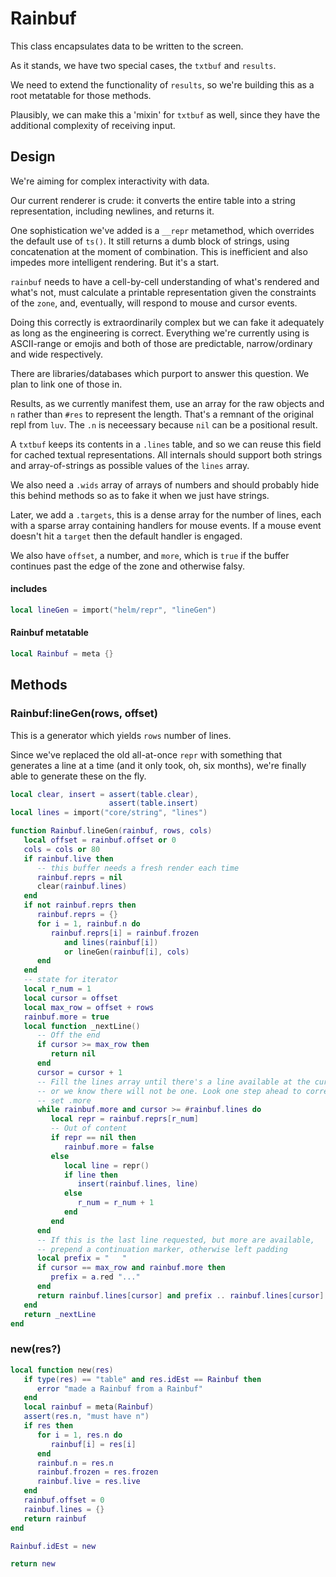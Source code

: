 # Rainbuf


This class encapsulates data to be written to the screen.


As it stands, we have two special cases, the ``txtbuf`` and ``results``.


We need to extend the functionality of ``results``, so we're building this as a
root metatable for those methods.


Plausibly, we can make this a 'mixin' for ``txtbuf`` as well, since they have
the additional complexity of receiving input.


## Design

We're aiming for complex interactivity with data.


Our current renderer is crude: it converts the entire table into a string
representation, including newlines, and returns it.


One sophistication we've added is a ``__repr`` metamethod, which overrides the
default use of ``ts()``.  It still returns a dumb block of strings, using
concatenation at the moment of combination.  This is inefficient and also
impedes more intelligent rendering.  But it's a start.


``rainbuf`` needs to have a cell-by-cell understanding of what's rendered and
what's not, must calculate a printable representation given the constraints of
the ``zone``, and, eventually, will respond to mouse and cursor events.


Doing this correctly is extraordinarily complex but we can fake it adequately
as long as the engineering is correct.  Everything we're currently using is
ASCII-range or emojis and both of those are predictable, narrow/ordinary and
wide respectively.


There are libraries/databases which purport to answer this question.  We plan
to link one of those in.


Results, as we currently manifest them, use an array for the raw objects and
``n`` rather than ``#res`` to represent the length.  That's a remnant of the
original repl from ``luv``.  The ``.n`` is neceessary because ``nil`` can be a
positional result.


A ``txtbuf`` keeps its contents in a ``.lines`` table, and so we can reuse this
field for cached textual representations.  All internals should support both
strings and array-of-strings as possible values of the ``lines`` array.


We also need a ``.wids`` array of arrays of numbers and should probably hide
this behind methods so as to fake it when we just have strings.


Later, we add a ``.targets``, this is a dense array for the number of lines,
each with a sparse array containing handlers for mouse events.  If a mouse
event doesn't hit a ``target`` then the default handler is engaged.


We also have ``offset``, a number, and ``more``, which is ``true`` if the buffer
continues past the edge of the zone and otherwise falsy.

#### includes

```lua
local lineGen = import("helm/repr", "lineGen")
```
#### Rainbuf metatable

```lua
local Rainbuf = meta {}
```
## Methods


### Rainbuf:lineGen(rows, offset)

This is a generator which yields ``rows`` number of lines.


Since we've replaced the old all-at-once ``repr`` with something that generates
a line at a time (and it only took, oh, six months), we're finally able to
generate these on the fly.

```lua
local clear, insert = assert(table.clear),
                      assert(table.insert)
local lines = import("core/string", "lines")

function Rainbuf.lineGen(rainbuf, rows, cols)
   local offset = rainbuf.offset or 0
   cols = cols or 80
   if rainbuf.live then
      -- this buffer needs a fresh render each time
      rainbuf.reprs = nil
      clear(rainbuf.lines)
   end
   if not rainbuf.reprs then
      rainbuf.reprs = {}
      for i = 1, rainbuf.n do
         rainbuf.reprs[i] = rainbuf.frozen
            and lines(rainbuf[i])
            or lineGen(rainbuf[i], cols)
      end
   end
   -- state for iterator
   local r_num = 1
   local cursor = offset
   local max_row = offset + rows
   rainbuf.more = true
   local function _nextLine()
      -- Off the end
      if cursor >= max_row then
         return nil
      end
      cursor = cursor + 1
      -- Fill the lines array until there's a line available at the cursor,
      -- or we know there will not be one. Look one step ahead to correctly
      -- set .more
      while rainbuf.more and cursor >= #rainbuf.lines do
         local repr = rainbuf.reprs[r_num]
         -- Out of content
         if repr == nil then
            rainbuf.more = false
         else
            local line = repr()
            if line then
               insert(rainbuf.lines, line)
            else
               r_num = r_num + 1
            end
         end
      end
      -- If this is the last line requested, but more are available,
      -- prepend a continuation marker, otherwise left padding
      local prefix = "   "
      if cursor == max_row and rainbuf.more then
         prefix = a.red "..."
      end
      return rainbuf.lines[cursor] and prefix .. rainbuf.lines[cursor]
   end
   return _nextLine
end
```
### new(res?)

```lua
local function new(res)
   if type(res) == "table" and res.idEst == Rainbuf then
      error "made a Rainbuf from a Rainbuf"
   end
   local rainbuf = meta(Rainbuf)
   assert(res.n, "must have n")
   if res then
      for i = 1, res.n do
         rainbuf[i] = res[i]
      end
      rainbuf.n = res.n
      rainbuf.frozen = res.frozen
      rainbuf.live = res.live
   end
   rainbuf.offset = 0
   rainbuf.lines = {}
   return rainbuf
end

Rainbuf.idEst = new

return new
```
